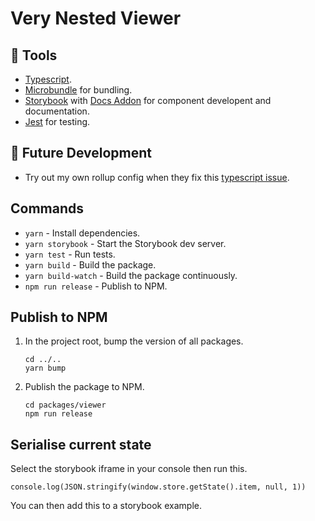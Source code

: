 # Very Nested Viewer

## 🔧 Tools

- [Typescript](https://www.typescriptlang.org/).
- [Microbundle](https://github.com/developit/microbundle) for bundling.
- [Storybook](https://github.com/storybookjs/presets/tree/master/packages/preset-create-react-app) with [Docs Addon](https://github.com/storybookjs/storybook/tree/master/addons/docs) for component developent and documentation.
- [Jest](https://create-react-app.dev/docs/running-tests/) for testing.

## 🔮 Future Development

- Try out my own rollup config when they fix this [typescript issue](https://github.com/rollup/plugins/issues/287).

## Commands

- `yarn` - Install dependencies.
- `yarn storybook` - Start the Storybook dev server.
- `yarn test` - Run tests.
- `yarn build` - Build the package.
- `yarn build-watch` - Build the package continuously.
- `npm run release` - Publish to NPM.

## Publish to NPM

1. In the project root, bump the version of all packages.
   ```
   cd ../..
   yarn bump
   ```
1. Publish the package to NPM.
   ```
   cd packages/viewer
   npm run release
   ```

## Serialise current state

Select the storybook iframe in your console then run this.

```
console.log(JSON.stringify(window.store.getState().item, null, 1))
```

You can then add this to a storybook example.

